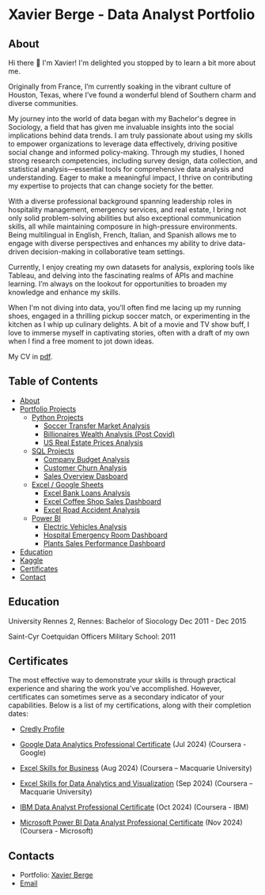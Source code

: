# Xavier Berge - Data Analyst Portfolio
## About
Hi there 👋 I'm Xavier!
I'm delighted you stopped by to learn a bit more about me.

Originally from France, I’m currently soaking in the vibrant culture of Houston, Texas, where I’ve found a wonderful blend of Southern charm and diverse communities.

My journey into the world of data began with my Bachelor's degree in Sociology, a field that has given me invaluable insights into the social implications behind data trends. I am truly passionate about using my skills to empower organizations to leverage data effectively, driving positive social change and informed policy-making. Through my studies, I honed strong research competencies, including survey design, data collection, and statistical analysis—essential tools for comprehensive data analysis and understanding.
Eager to make a meaningful impact, I thrive on contributing my expertise to projects that can change society for the better.

With a diverse professional background spanning leadership roles in hospitality management, emergency services, and real estate, I bring not only solid problem-solving abilities but also exceptional communication skills, all while maintaining composure in high-pressure environments. Being multilingual in English, French, Italian, and Spanish allows me to engage with diverse perspectives and enhances my ability to drive data-driven decision-making in collaborative team settings.

Currently, I enjoy creating my own datasets for analysis, exploring tools like Tableau, and delving into the fascinating realms of APIs and machine learning. I’m always on the lookout for opportunities to broaden my knowledge and enhance my skills.

When I'm not diving into data, you'll often find me lacing up my running shoes, engaged in a thrilling pickup soccer match, or experimenting in the kitchen as I whip up culinary delights. A bit of a movie and TV show buff, I love to immerse myself in captivating stories, often with a draft of my own when I find a free moment to jot down ideas.

My CV in [pdf]( https://drive.google.com/file/d/1se7exOexHGKL_vtSRrNCLoIiQYHwCVA1/view).

## Table of Contents
- [About](https://github.com/XBarc16/Data-Analysis-Portfolio/main/README.md#about)
- [Portfolio Projects]( https://github.com/XBarc16/Data-Analyst-Portfolio/tree/main )
  - [Python Projects]( https://github.com/XBarc16/Data-Analyst-Portfolio/tree/main/Project/Python%20Projects )
    - [Soccer Transfer Market Analysis](https://github.com/XBarc16/Data-Analyst-Portfolio/tree/main/Project/Python%20Projects/Soccer%20Transfer%20Market%20Analysis)
    - [Billionaires Wealth Analysis (Post Covid)](https://github.com/XBarc16/Data-Analyst-Portfolio/tree/main/Project/Python%20Projects/Billionaires%20Wealth%20Analysis%20(Post%20Covid))
    - [US Real Estate Prices Analysis](https://github.com/XBarc16/Data-Analyst-Portfolio/tree/main/Project/Python%20Projects/US%20Real%20Estate%20Prices%20Analysis)  
  - [SQL Projects]( https://github.com/XBarc16/Data-Analyst-Portfolio/tree/main/Project/SQL%20Projects )
    - [Company Budget Analysis](https://github.com/XBarc16/Data-Analyst-Portfolio/tree/main/Project/SQL%20Projects/Company%20Budget%20Analysis)
    - [Customer Churn Analysis](https://github.com/XBarc16/Data-Analyst-Portfolio/tree/main/Project/SQL%20Projects/Customer%20Churn%20Analysis)
    - [Sales Overview Dasboard](https://github.com/XBarc16/Data-Analyst-Portfolio/tree/main/Project/SQL%20Projects/Sales%20Overview%20Dasboard)
  - [Excel / Google Sheets]( https://github.com/XBarc16/Data-Analyst-Portfolio/tree/main/Project/Excel%20Projects )
    - [Excel Bank Loans Analysis](https://github.com/XBarc16/Data-Analyst-Portfolio/tree/main/Project/Excel%20Projects/Excel%20%20Bank%20Loans%20Analysis)
    - [Excel Coffee Shop Sales Dashboard](https://github.com/XBarc16/Data-Analyst-Portfolio/tree/main/Project/Excel%20Projects/Excel%20Coffee%20Shop%20Sales%20Dashboard)
    - [Excel Road Accident Analysis](https://github.com/XBarc16/Data-Analyst-Portfolio/tree/main/Project/Excel%20Projects/Excel%20Road%20Accident%20Analysis)
  - [Power BI](https://github.com/XBarc16/Data-Analyst-Portfolio/tree/main/Project/Power%20BI%20Projects )
    - [Electric Vehicles Analysis](https://github.com/XBarc16/Data-Analyst-Portfolio/tree/main/Project/Power%20BI%20Projects/Electric%20Vehicles%20Analysis)
    - [Hospital Emergency Room Dashboard](https://github.com/XBarc16/Data-Analyst-Portfolio/tree/main/Project/Power%20BI%20Projects/Hospital%20Emergency%20Room%20Dashboard)
    - [Plants Sales Performance Dashboard](https://github.com/XBarc16/Data-Analyst-Portfolio/tree/main/Project/Power%20BI%20Projects/Plants%20Sales%20Performance%20Dashboard) 
- [Education](https://github.com/XBarc16/Data-Analysis-Portfolio/blob/main/README.md##education)
- [Kaggle](https://www.kaggle.com/xavierberge)  
- [Certificates](https://github.com/XBarc16/Data-Analysis-Portfolio/blob/main/README.md##certificates)
- [Contact]( https://github.com/XBarc16/Data-Analysis-Portfolio/blob/main/README.md##contacts)

## Education
University Rennes 2, Rennes: 
Bachelor of Siocology 
Dec 2011 - Dec 2015

Saint-Cyr Coetquidan Officers Military School:
2011

## Certificates
The most effective way to demonstrate your skills is through practical experience and sharing the work you've accomplished. However, certificates can sometimes serve as a secondary indicator of your capabilities. Below is a list of my certifications, along with their completion dates:
- [Credly Profile](https://www.credly.com/users/xavier-berge)

- [Google Data Analytics Professional Certificate]( https://coursera.org/share/6141b7be4345d5a13cc689464af298f2 ) (Jul 2024) (Coursera - Google)
- [Excel Skills for Business](https://www.coursera.org/account/accomplishments/specialization/SVWMPPEVHUBV) (Aug 2024) (Coursera – Macquarie University)
- [Excel Skills for Data Analytics and Visualization](https://www.coursera.org/account/accomplishments/specialization/H1PXUGLZGRN9 ) (Sep 2024) (Coursera – Macquarie University)
- [IBM Data Analyst Professional Certificate]( https://coursera.org/share/24ee1b68ccf950d1371f1e13ebf7dda5 ) (Oct 2024) (Coursera - IBM)
- [Microsoft Power BI Data Analyst Professional Certificate]( https://coursera.org/share/2e47c0cf266489e716ea9e6df38fe751 ) (Nov 2024) (Coursera - Microsoft)

## Contacts
- Portfolio: [Xavier Berge]( https://www.datascienceportfol.io/xavierbergealroch/projects/3 )
- [Email]( xavier.berge.alroch@gmail.com ) 

